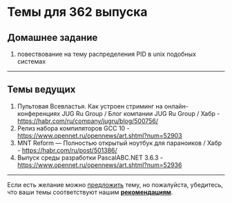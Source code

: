 # Темы для 362 выпуска

## Домашнее задание

1. повествование на тему распределения PID в unix подобных системах

---

## Темы ведущих

1. Пультовая Всевластья. Как устроен стриминг на онлайн-конференциях JUG Ru Group / Блог компании JUG Ru Group / Хабр - https://habr.com/ru/company/jugru/blog/500756/
1. Релиз набора компиляторов GCC 10 - https://www.opennet.ru/opennews/art.shtml?num=52903
1. MNT Reform — Полностью открытый ноутбук для параноиков / Хабр - https://habr.com/ru/post/501386/
1. Выпуск среды разработки PascalABC.NET 3.6.3 - https://www.opennet.ru/opennews/art.shtml?num=52936

---

Если есть желание можно [предложить](themes_from_listeners.md) тему, но пожалуйста, убедитесь, что ваши темы соответствуют нашим **[рекомендациям](Recommendations_for_the_proposed_topics.md)**.
